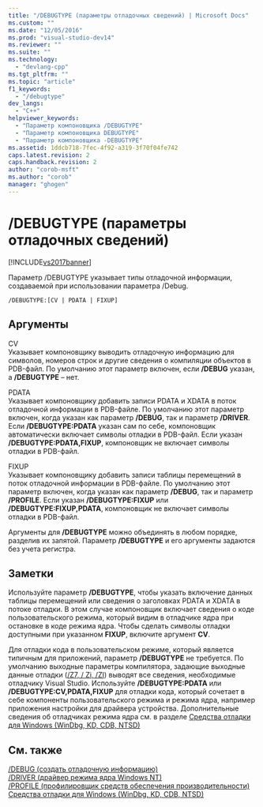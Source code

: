 ```yaml
---
title: "/DEBUGTYPE (параметры отладочных сведений) | Microsoft Docs"
ms.custom: ""
ms.date: "12/05/2016"
ms.prod: "visual-studio-dev14"
ms.reviewer: ""
ms.suite: ""
ms.technology: 
  - "devlang-cpp"
ms.tgt_pltfrm: ""
ms.topic: "article"
f1_keywords: 
  - "/debugtype"
dev_langs: 
  - "C++"
helpviewer_keywords: 
  - "Параметр компоновщика /DEBUGTYPE"
  - "Параметр компоновщика DEBUGTYPE"
  - "Параметр компоновщика -DEBUGTYPE"
ms.assetid: 1ddcb718-7fec-4f92-a319-3f70f04fe742
caps.latest.revision: 2
caps.handback.revision: 2
author: "corob-msft"
ms.author: "corob"
manager: "ghogen"
---
```

# /DEBUGTYPE (параметры отладочных сведений)
[!INCLUDE[vs2017banner](../../assembler/inline/includes/vs2017banner.md)]

Параметр \/DEBUGTYPE указывает типы отладочной информации, создаваемой при использовании параметра \/Debug.  
  
```  
/DEBUGTYPE:[CV | PDATA | FIXUP]  
```  
  
## Аргументы  
 CV  
 Указывает компоновщику выводить отладочную информацию для символов, номеров строк и другие сведения о компиляции объектов в PDB\-файл.  По умолчанию этот параметр включен, если **\/DEBUG** указан, а **\/DEBUGTYPE** – нет.  
  
 PDATA  
 Указывает компоновщику добавить записи PDATA и XDATA в поток отладочной информации в PDB\-файле.  По умолчанию этот параметр включен, когда указан как параметр **\/DEBUG**, так и параметр **\/DRIVER**.  Если **\/DEBUGTYPE:PDATA** указан сам по себе, компоновщик автоматически включает символы отладки в PDB\-файл.  Если указан **\/DEBUGTYPE:PDATA,FIXUP**, компоновщик не включает символы отладки в PDB\-файл.  
  
 FIXUP  
 Указывает компоновщику добавить записи таблицы перемещений в поток отладочной информации в PDB\-файле.  По умолчанию этот параметр включен, когда указан как параметр **\/DEBUG**, так и параметр **\/PROFILE**.  Если указан **\/DEBUGTYPE:FIXUP** или **\/DEBUGTYPE:FIXUP,PDATA**, компоновщик не включает символы отладки в PDB\-файл.  
  
 Аргументы для **\/DEBUGTYPE** можно объединять в любом порядке, разделив их запятой.  Параметр **\/DEBUGTYPE** и его аргументы задаются без учета регистра.  
  
## Заметки  
 Используйте параметр **\/DEBUGTYPE**, чтобы указать включение данных таблицы перемещений или сведения о заголовках PDATA и XDATA в потоке отладки.  В этом случае компоновщик включает сведения о коде пользовательского режима, который видим в отладчике ядра при остановке в коде режима ядра.  Чтобы сделать символы отладки доступными при указанном **FIXUP**, включите аргумент **CV**.  
  
 Для отладки кода в пользовательском режиме, который является типичным для приложений, параметр **\/DEBUGTYPE** не требуется.  По умолчанию выходные параметры компилятора, задающие выходные данные отладки \([\/Z7, \/ Zi, \/ZI](../Topic/-Z7,%20-Zi,%20-ZI%20\(Debug%20Information%20Format\).md)\) выводят все сведения, необходимые отладчику Visual Studio.  Используйте **\/DEBUGTYPE:PDATA** или **\/DEBUGTYPE:CV,PDATA,FIXUP** для отладки кода, который сочетает в себе компоненты пользовательского режима и режима ядра, например приложения настройки для драйвера устройства.  Дополнительные сведения об отладчиках режима ядра см. в разделе [Средства отладки для Windows \(WinDbg, KD, CDB, NTSD\)](http://go.microsoft.com/fwlink/p?LinkID=285651)  
  
## См. также  
 [\/DEBUG \(создать отладочную информацию\)](../../build/reference/debug-generate-debug-info.md)   
 [\/DRIVER \(драйвер режима ядра Windows NT\)](../../build/reference/driver-windows-nt-kernel-mode-driver.md)   
 [\/PROFILE \(профилировщик средств обеспечения производительности\)](../../build/reference/profile-performance-tools-profiler.md)   
 [Средства отладки для Windows \(WinDbg, KD, CDB, NTSD\)](http://go.microsoft.com/fwlink/p?LinkID=285651)
